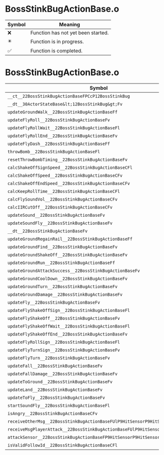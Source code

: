 # BossStinkBugActionBase.o
| Symbol | Meaning 
| ------------- | ------------- 
| :x: | Function has not yet been started. 
| :eight_pointed_black_star: | Function is in progress. 
| :white_check_mark: | Function is completed. 


# BossStinkBugActionBase.o
| Symbol | Decompiled? |
| ------------- | ------------- |
| `__ct__22BossStinkBugActionBaseFPCcP12BossStinkBug` | :x: |
| `__dt__30ActorStateBase&lt;12BossStinkBug&gt;Fv` | :x: |
| `updateGroundWalk__22BossStinkBugActionBaseFf` | :x: |
| `updateFlyRoll__22BossStinkBugActionBaseFv` | :x: |
| `updateFlyRollWait__22BossStinkBugActionBaseFl` | :x: |
| `updateFlyRollEnd__22BossStinkBugActionBaseFv` | :x: |
| `updateFlyDash__22BossStinkBugActionBaseFf` | :x: |
| `throwBomb__22BossStinkBugActionBaseFl` | :x: |
| `resetThrowBombTiming__22BossStinkBugActionBaseFv` | :x: |
| `calcShakeOffSignSpeed__22BossStinkBugActionBaseCFl` | :x: |
| `calcShakeOffSpeed__22BossStinkBugActionBaseCFv` | :x: |
| `calcShakeOffEndSpeed__22BossStinkBugActionBaseCFv` | :x: |
| `calcKeepRollTime__22BossStinkBugActionBaseCFl` | :x: |
| `calcFlySoundVol__22BossStinkBugActionBaseCFv` | :x: |
| `calcIIRCutOff__22BossStinkBugActionBaseCFv` | :x: |
| `updateSound__22BossStinkBugActionBaseFv` | :x: |
| `updateSoundFly__22BossStinkBugActionBaseFv` | :x: |
| `__dt__22BossStinkBugActionBaseFv` | :x: |
| `updateGroundRegainRail__22BossStinkBugActionBaseFf` | :x: |
| `updateGroundFind__22BossStinkBugActionBaseFv` | :x: |
| `updateGroundShakeOff__22BossStinkBugActionBaseFv` | :x: |
| `updateGroundRun__22BossStinkBugActionBaseFf` | :x: |
| `updateGroundAttackSuccess__22BossStinkBugActionBaseFv` | :x: |
| `updateGroundCoolDown__22BossStinkBugActionBaseFv` | :x: |
| `updateGroundTurn__22BossStinkBugActionBaseFv` | :x: |
| `updateGroundDamage__22BossStinkBugActionBaseFv` | :x: |
| `updateFly__22BossStinkBugActionBaseFv` | :x: |
| `updateFlyShakeOffSign__22BossStinkBugActionBaseFl` | :x: |
| `updateFlyShakeOff__22BossStinkBugActionBaseFv` | :x: |
| `updateFlyShakeOffWait__22BossStinkBugActionBaseFl` | :x: |
| `updateFlyShakeOffEnd__22BossStinkBugActionBaseFv` | :x: |
| `updateFlyRollSign__22BossStinkBugActionBaseFl` | :x: |
| `updateFlyTurnSign__22BossStinkBugActionBaseFv` | :x: |
| `updateFlyTurn__22BossStinkBugActionBaseFv` | :x: |
| `updateFall__22BossStinkBugActionBaseFv` | :x: |
| `updateFallDamage__22BossStinkBugActionBaseFv` | :x: |
| `updateToGround__22BossStinkBugActionBaseFv` | :x: |
| `updateLand__22BossStinkBugActionBaseFv` | :x: |
| `updateToFly__22BossStinkBugActionBaseFv` | :x: |
| `startSoundFly__22BossStinkBugActionBaseFl` | :x: |
| `isAngry__22BossStinkBugActionBaseCFv` | :x: |
| `receiveOtherMsg__22BossStinkBugActionBaseFUlP9HitSensorP9HitSensor` | :x: |
| `receiveMsgPlayerAttack__22BossStinkBugActionBaseFUlP9HitSensorP9HitSensor` | :x: |
| `attackSensor__22BossStinkBugActionBaseFP9HitSensorP9HitSensor` | :x: |
| `isValidFollowId__22BossStinkBugActionBaseCFl` | :x: |
